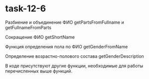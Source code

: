 # task-12-6
Разбиение и объединение ФИО
getPartsFromFullname и getFullnameFromParts

Сокращение ФИО
getShortName

Функция определения пола по ФИО
getGenderFromName

Определение возрастно-полового состава
getGenderDescription

В коде присутствуют другие функции, необходимые для работы перечисленных выше функций.